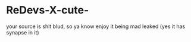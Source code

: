 # ReDevs-X-cute-



your source is shit blud, so ya know enjoy it being mad leaked
(yes it has synapse in it)